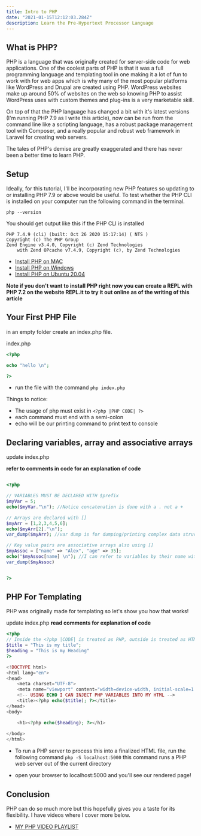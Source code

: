 ```yaml
---
title: Intro to PHP
date: "2021-01-15T12:12:03.284Z"
description: Learn the Pre-Hypertext Processor Language
---
```


## What is PHP?

PHP is a language that was originally created for server-side code for web applications. One of the coolest parts of PHP is that it was a full programming language and templating tool in one making it a lot of fun to work with for web apps which is why many of the most popular platforms like WordPress and Drupal are created using PHP. WordPress websites make up around 50% of websites on the web so knowing PHP to assist WordPress uses with custom themes and plug-ins is a very marketable skill.

On top of that the PHP language has changed a bit with it's latest versions (I'm running PHP 7.9 as I write this article), now can be run from the command line like a scripting language, has a robust package management tool with Composer, and a really popular and robust web framework in Laravel for creating web servers.

The tales of PHP's demise are greatly exaggerated and there has never been a better time to learn PHP.

## Setup

Ideally, for this tutorial, I'll be incorporating new PHP features so updating to or installing PHP 7.9 or above would be useful. To test whether the PHP CLI is installed on your computer run the following command in the terminal.

```
php --version
```

You should get output like this if the PHP CLI is installed

```
PHP 7.4.9 (cli) (built: Oct 26 2020 15:17:14) ( NTS )
Copyright (c) The PHP Group
Zend Engine v3.4.0, Copyright (c) Zend Technologies
    with Zend OPcache v7.4.9, Copyright (c), by Zend Technologies
```

- [Install PHP on MAC](https://chasingcode.dev/blog/upgrade-php-74-cli-mac/)
- [Install PHP on Windows](https://php.tutorials24x7.com/blog/how-to-install-php-7-on-windows)
- [Install PHP on Ubuntu 20.04](https://linuxize.com/post/how-to-install-php-8-on-ubuntu-20-04/)

**Note if you don't want to install PHP right now you can create a REPL with PHP 7.2 on the website REPL.it to try it out online as of the writing of this article**

## Your First PHP File

in an empty folder create an index.php file.

index.php

```php
<?php

echo "hello \n";

?>
```

- run the file with the command ```php index.php```

Things to notice:

- The usage of php must exist in ```<?php |PHP CODE| ?>```
- each command must end with a semi-colon
- echo will be our printing command to print text to console

## Declaring variables, array and associative arrays

update index.php

**refer to comments in code for an explanation of code**

```php

<?php

// VARIABLES MUST BE DECLARED WITH $prefix
$myVar = 5;
echo($myVar."\n"); //Notice concatenation is done with a . not a +

// Arrays are declared with []
$myArr = [1,2,3,4,5,6];
echo($myArr[2]."\n");
var_dump($myArr); //var dump is for dumping/printing complex data structures that can't be turned to strings by echo

// Key value pairs are associative arrays also using []
$myAssoc = ["name" => "Alex", "age" => 35];
echo("$myAssoc[name] \n"); //I can refer to variables by their name with no extra syntax to use interpolation
var_dump($myAssoc)


?>

```

## PHP For Templating

PHP was originally made for templating so let's show you how that works!

update index.php
**read comments for explanation of code**

```php
<?php
// Inside the <?php |CODE| is treated as PHP, outside is treated as HTML
$title = "This is my title";
$heading = "This is my Heading"
?>

<!DOCTYPE html>
<html lang="en">
<head>
    <meta charset="UTF-8">
    <meta name="viewport" content="width=device-width, initial-scale=1.0">
    <!-- USING ECHO I CAN INJECT PHP VARIABLES INTO MY HTML -->
    <title><?php echo($title); ?></title>
</head>
<body>

    <h1><?php echo($heading); ?></h1>
    
</body>
</html>
```

- To run a PHP server to process this into a finalized HTML file, run the following command ```php -S localhost:5000``` this command runs a PHP web server out of the current directory

- open your browser to localhost:5000 and you'll see our rendered page!

## Conclusion

PHP can do so much more but this hopefully gives you a taste for its flexibility. I have videos where I cover more below.

- [MY PHP VIDEO PLAYLIST](https://www.youtube.com/playlist?list=PLY6oTPmKnKbbLnwRkrCDhOl94iaibHwBJ)